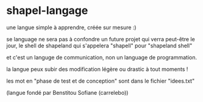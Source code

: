 # shapel-langage
une langue simple à apprendre, créée sur mesure :)

se language ne sera pas à confondre un future projet qui verra peut-être le jour, le shell de shapeland qui s'appelera "shapell" pour "shapeland shell"

et c'est un languge de communication, non un language de programmation.


la langue peux subir des modification légère ou drastic à tout moments !

les mot en "phase de test et de conception" sont dans le fichier "idees.txt"

(langue fondé par Benstitou Sofiane (carrelebo))
